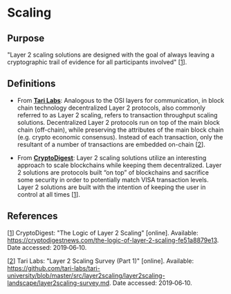 # Scaling

## Purpose

"Layer 2 scaling solutions are designed with the goal of always leaving a cryptographic trail of evidence for all 
participants involved" [[1]].

## Definitions

- From [<u>**Tari Labs**</u>](https://github.com/tari-labs/tari-university/blob/master/src/layer2scaling/layer2scaling-landscape/layer2scaling-survey.md): 
Analogous to the OSI layers for communication, in block chain technology decentralized Layer 2 protocols, also commonly 
referred to as Layer 2 scaling, refers to transaction throughput scaling solutions. Decentralized Layer 2 protocols run 
on top of the main block chain (off-chain), while preserving the attributes of the main block chain (e.g. crypto economic 
consensus). Instead of each transaction, only the resultant of a number of transactions are embedded on-chain [[2]].

- From [<u>**CryptoDigest**</u>](https://cryptodigestnews.com/the-logic-of-layer-2-scaling-fe51a8879e13): Layer 2 scaling 
solutions utilize an interesting approach to scale blockchains while keeping them decentralized. Layer 2 solutions are 
protocols built “on top” of blockchains and sacrifice some security in order to potentially match VISA transaction 
levels. Layer 2 solutions are built with the intention of keeping the user in control at all times [[1]].


## References

[[1]] CryptoDigest: "The Logic of Layer 2 Scaling" [online]. 
Available: <https://cryptodigestnews.com/the-logic-of-layer-2-scaling-fe51a8879e13>. Date accessed: 2019&#8209;06&#8209;10.

[1]: https://cryptodigestnews.com/the-logic-of-layer-2-scaling-fe51a8879e13
"The Logic of Layer 2 Scaling"

[[2]] Tari Labs: "Layer 2 Scaling Survey (Part 1)" [online]. 
Available: <https://github.com/tari-labs/tari-university/blob/master/src/layer2scaling/layer2scaling-landscape/layer2scaling-survey.md>. 
Date accessed: 2019&#8209;06&#8209;10.

[2]: https://www.investopedia.com/terms/c/consensus-mechanism-cryptocurrency.asp
"Layer 2 Scaling Survey (Part 1)"

